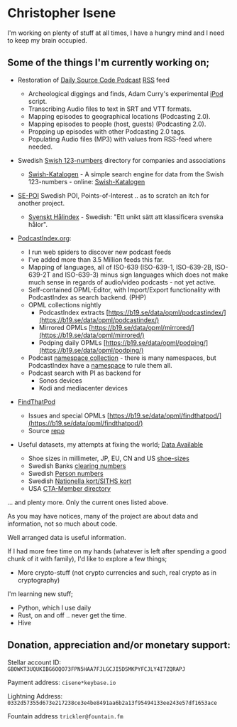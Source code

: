 # Christopher Isene



I'm working on plenty of stuff at all times, I have a hungry mind and I need to keep my brain occupied.

## Some of the things I'm currently working on;

* Restoration of [Daily Source Code Podcast](https://en.wikipedia.org/wiki/Daily_Source_Code) [RSS](https://github.com/cisene/daily-source-code-podcast) feed
  * Archeological diggings and finds, Adam Curry's experimental [iPod](https://github.com/cisene/daily-source-code-podcast/tree/main/iPod) script.
  * Transcribing Audio files to text in SRT and VTT formats.
  * Mapping episodes to geographical locations (Podcasting 2.0).
  * Mapping episodes to people (host, guests) (Podcasting 2.0).
  * Propping up episodes with other Podcasting 2.0 tags.
  * Populating Audio files (MP3) with values from RSS-feed where needed.
  
* Swedish [Swish 123-numbers](https://github.com/cisene/swish-123) directory for companies and associations
  * [Swish-Katalogen](https://github.com/cisene/swish-katalogen) - A simple search engine for data from the Swish 123-numbers - online: [Swish-Katalogen](https://b19.se/swish-katalogen/)

* [SE-POI](https://github.com/cisene/se-poi) Swedish POI, Points-of-Interest .. as to scratch an itch for another project.
  * [Svenskt Hålindex](https://github.com/cisene/svenskt-halindex) - Swedish: "Ett unikt sätt att klassificera svenska hålor".

* [PodcastIndex.org](https://podcastindex.org/):
  * I run web spiders to discover new podcast feeds
  * I've added more than 3.5 Million feeds this far.
  * Mapping of languages, all of ISO-639 (ISO-639-1, ISO-639-2B, ISO-639-2T and ISO-639-3) minus sign languages which does not make much sense in regards of audio/video podcasts - not yet active.
  * Self-contained OPML-Editor, with Import/Export functionality with PodcastIndex as search backend. (PHP)
  * OPML collections nightly
    * PodcastIndex extracts [https://b19.se/data/opml/podcastindex/](https://b19.se/data/opml/podcastindex/)
    * Mirrored OPMLs [https://b19.se/data/opml/mirrored/](https://b19.se/data/opml/mirrored/)
    * Podping daily OPMLs [https://b19.se/data/opml/podping/](https://b19.se/data/opml/podping/)
  * Podcast [namespace collection](https://gist.github.com/cisene/cf67d4fc9d4d4dc892630cac4a3adcb0) - there is many namespaces, but PodcastIndex have a [namespace](https://github.com/Podcastindex-org/podcast-namespace) to rule them all.
  * Podcast search with PI as backend for
    * Sonos devices
    * Kodi and mediacenter devices

* [FindThatPod](https://findthatpod.com/)
  * Issues and special OPMLs [https://b19.se/data/opml/findthatpod/](https://b19.se/data/opml/findthatpod/)
  * Source [repo](https://github.com/cisene/findthatpod-opml)

* Useful datasets, my attempts at fixing the world; [Data Available](https://github.com/cisene/data-available)
  * Shoe sizes in millimeter, JP, EU, CN and US [shoe-sizes](https://github.com/cisene/data-available/blob/master/INT/shoe-sizes.yaml)
  * Swedish Banks [clearing numbers](https://github.com/cisene/data-available/blob/master/SE/banker/clearingnummer-2023.yaml)
  * Swedish [Person numbers](https://github.com/cisene/data-available/blob/master/SE/myndigheter/skatteverket/personnummer/)
  * Swedish [Nationella kort/SITHS kort](https://github.com/cisene/data-available/blob/master/SE/nationella-kort/nationella-kort.md)
  * USA [CTA-Member directory](https://github.com/cisene/data-available/blob/master/US/CTA-member-directory.yaml)


... and plenty more. Only the current ones listed above.



As you may have notices, many of the project are about data and information, not so much about code.

Well arranged data is useful information.



If I had more free time on my hands (whatever is left after spending a good chunk of it with family), I'd like to explore a few things;

* More crypto-stuff (not crypto currencies and such, real crypto as in cryptography)



I'm learning new stuff;

* Python, which I use daily
* Rust, on and off .. never get the time.
* Hive


## Donation, appreciation and/or monetary support:

Stellar account ID: `GBOWKT3UQUKIBG6OQO73FPN5HAA7FJLGCJI5DSMKPYFCJLY4I7ZQRAPJ`

Payment address: `cisene*keybase.io`

Lightning Address: `0332d57355d673e217238ce3e4be8491aa6b2a13f95494133ee243e57df1653ace`

Fountain address `trickler@fountain.fm`
